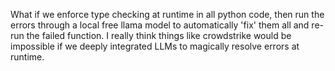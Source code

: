 What if we enforce type checking at runtime in all python code, then run the errors through a local free llama model to automatically 'fix' them all and re-run the failed function. I really think things like crowdstrike would be impossible if we deeply integrated LLMs to magically resolve errors at runtime.

